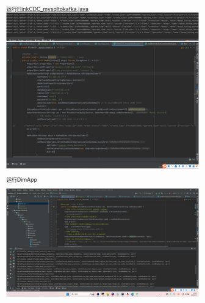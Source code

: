 运行[FlinkCDC_mysqltokafka.java](..%2F..%2Fstream-realtime%2Fsrc%2Fmain%2Fjava%2Fcom%2Fretailersv1%2FFlinkCDC_mysqltokafka.java)
![img.png](img.png)
![img_1.png](img_1.png)


运行DimApp



![img_2.png](img_2.png)

